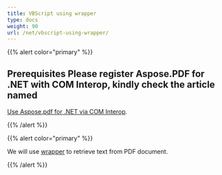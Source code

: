 ```yaml
---
title: VBScript using wrapper
type: docs
weight: 90
url: /net/vbscript-using-wrapper/
---
```

<script type="application/ld+json">
{
    "@context": "https://schema.org",
    "@type": "TechArticle",
    "headline": "VBScript using wrapper",
    "alternativeHeadline": "Enhance PDF text retrieval with VBScript wrapper",
    "abstract": "Discover the power of using a VBScript wrapper to seamlessly extract text from PDF documents with Aspose.PDF for .NET. This innovative feature allows for enhanced interaction and manipulation of PDF files via COM Interop, streamlining your document processing workflows. Unlock new capabilities in your applications while ensuring efficient and effective PDF handling",
    "author": {
        "@type": "Person",
        "name": "Anastasiia Holub",
        "givenName": "Anastasiia",
        "familyName": "Holub",
        "url": "https://www.linkedin.com/in/anastasiia-holub-750430225/"
    },
    "genre": "pdf document generation",
    "wordcount": "74",
    "proficiencyLevel": "Beginner",
    "publisher": {
        "@type": "Organization",
        "name": "Aspose.PDF for .NET",
        "url": "https://products.aspose.com/pdf",
        "logo": "https://www.aspose.cloud/templates/aspose/img/products/pdf/aspose_pdf-for-net.svg",
        "alternateName": "Aspose",
        "sameAs": [
            "https://facebook.com/aspose.pdf/",
            "https://twitter.com/asposepdf",
            "https://www.youtube.com/channel/UCmV9sEg_QWYPi6BJJs7ELOg/featured",
            "https://www.linkedin.com/company/aspose",
            "https://stackoverflow.com/questions/tagged/aspose",
            "https://aspose.quora.com/",
            "https://aspose.github.io/"
        ],
        "contactPoint": [
            {
                "@type": "ContactPoint",
                "telephone": "\u002B1 903 306 1676",
                "contactType": "sales",
                "areaServed": "US",
                "availableLanguage": "en"
            },
            {
                "@type": "ContactPoint",
                "telephone": "\u002B44 141 628 8900",
                "contactType": "sales",
                "areaServed": "GB",
                "availableLanguage": "en"
            },
            {
                "@type": "ContactPoint",
                "telephone": "\u002B61 2 8006 6987",
                "contactType": "sales",
                "areaServed": "AU",
                "availableLanguage": "en"
            }
        ]
    },
    "url": "/net/vbscript-using-wrapper/",
    "mainEntityOfPage": {
        "@type": "WebPage",
        "@id": "/net/vbscript-using-wrapper/"
    },
    "dateModified": "2024-11-25",
    "description": "Aspose.PDF can perform not only simple and easy tasks but also cope with more complex goals. Check the next section for advanced users and developers."
}
</script>

{{% alert color="primary" %}}

## Prerequisites Please register Aspose.PDF for .NET with COM Interop, kindly check the article named

[Use Aspose.pdf for .NET via COM Interop](/pdf/net/use-aspose-pdf-for-net-via-com-interop/).

{{% /alert %}}

{{% alert color="primary" %}}

We will use [wrapper](https://docs.aspose.com/pdf/net/creating-a-wrapper-assembly/) to retrieve text from PDF document.

{{% /alert %}}
